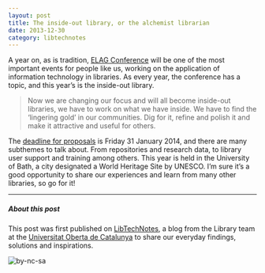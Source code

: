 ```yaml
---
layout: post
title: The inside-out library, or the alchemist librarian
date: 2013-12-30
category: libtechnotes
---
```


A year on, as is tradition, [ELAG Conference](http://www.elag.org/) will be one of the most important events for people like us, working on the application of information technology in libraries. As every year, the conference has a topic, and this year’s is the inside-out library.

> Now we are changing our focus and will all become inside-out libraries, we have to work on what we have inside. We have to find the ‘lingering gold’ in our communities. Dig for it, refine and polish it and make it attractive and useful for others.

The [deadline for proposals](http://www.elag.org/callp.htm) is Friday 31 January 2014, and there are many subthemes to talk about. From repositories and research data, to library user support and training among others. This year is held in the University of Bath, a city designated a World Heritage Site by UNESCO. I’m sure it’s a good opportunity to share our experiences and learn from many other libraries, so go for it!

---

##### About this post

This post was first published on [LibTechNotes](http://labs.biblioteca.uoc.edu/), a blog from the Library team at the [Universitat Oberta de Catalunya](http://www.uoc.edu/) to share our everyday findings, solutions and inspirations.

![by-nc-sa](http://i.creativecommons.org/l/by-nc-sa/3.0/88x31.png)